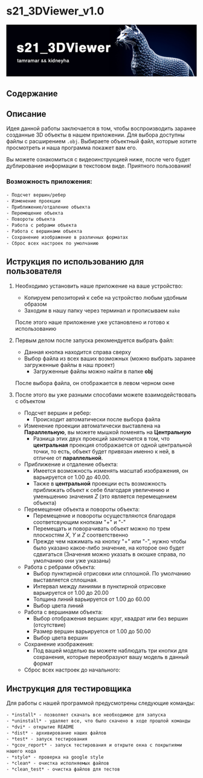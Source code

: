 # s21_3DViewer_v1.0

![Header](/img/header.jpg)

## Содержание

## Описание

Идея данной работы заключается в том, чтобы воспроизводить заранее созданные 3D объекты в нашем приложении. Для выбора доступны файлы с расширением `.obj`. Выбираете объектный файл, которые хотите просмотреть и наша программа покажет вам его. 

Вы можете ознакомиться с видеоинструкцией ниже, после чего будет дублирование информации в текстовом виде. Приятного пользования! 

### Возможность приложения:

    - Подсчет вершин/ребер
    - Изменение проекции
    - Приближение/отдаление объекта
    - Перемещение объекта
    - Повороты объекта
    - Работа с ребрами объекта
    - Работа с вершинами объекта
    - Сохранение изображение в различных форматах
    - Сброс всех настроек по умолчанию

## Иструкция по использованию для пользователя

1. Необходимо установить наше приложение на ваше устройство:

    - Копируем репозиторий к себе на устройство любым удобным образом
    - Заходим в нашу папку через терминал и прописываем `make` 

    После этого наше приложение уже установлено и готово к использованию

2. Первым делом после запуска рекомендуется выбрать файл: 
    - Данная кнопка находится справа сверху
    - Выбор файла из всех ваших возможных (можно выбрать заранее загруженные файлы в наш проект)
        - Загруженные файлы можно найти в папке **obj**

    После выбора файла, он отображается в левом черном окне
3. После этого вы уже разными способами можете взаимодействовать с объектом
    - Подсчет вершин и ребер:
        - Происходит автоматически после выбора файла
    - Изменение проекции автоматически выставлена на **Параллельную**, вы можете мышкой поменять на **Центральную**
       - Разница этих двух проекций заключается в том, что **центральная** проекция отображается от одной центральной точки, то есть, объект будет привязан именно к ней, в отличие от **параллельной**.
    - Приближение и отдаление объекта:
        - Имеется возможность изменять масштаб изображения, он варьируется от 1.00 до 40.00.
        - Также в **центральной** проекции есть возможность приближать объект к себе благодаря увеличению и уменьшению значения *Z* (это является перемещением объекта)
    - Перемещение объекта и повороты объекта:
        - Перемещение и повороты осуществляются благодаря соответсвующим кнопкам "+" и "-"
        - Перемещать и поворачивать объект можно по трем плоскостям *X*, *Y* и *Z* соответственно
        - Прежде чем нажимать на кнопку "+" или "-", нужно чтобы было указано какое-либо значение, на которое оно будет сдвигаться (Значения можно указать в окошке справа, по умолчанию они уже указаны)
    - Работа с ребрами объекта:
        - Выбор пунктирной отрисовки или сплошной. По умолчанию выставляется сплошная.
        - Интервал между линиями в пунктирной отрисовке варьируется от 1.00 до 20.00
        - Толщина линий варьируется от 1.00 до 60.00
        - Выбор цвета линий
    - Работа с вершинами объекта:
        - Выбор отображения вершин: круг, квадрат или без вершин (отсутствие)
        - Размер вершин варьируется от 1.00 до 50.00
        - Выбор цвета вершин
    - Сохранение изображения:
        - Под вашей моделью вы можете наблюдать три кнопки для сохранения, которые переобразуют вашу модель в данный формат
    - Сброс всех настроек до начального:

## Инструкция для тестировщика 

Для работы с нашей программой предусмотрены следующие команды:

    - *install* - позволяет скачать все необходимое для запуска
    - *uninstall* - удаляет все, что было скачено в ходе прошлой команды
    - *dvi* - открытие README
    - *dist* - архивирование наших файлов
    - *test* - запуск тестирования
    - *gcov_report* - запуск тестирования и открыте окна с покрытиями нашего кода
    - *style* - проверка на google style
    - *clean* - очистка исполняемых файлов
    - *clean_test* - очистка файлов для тестов
